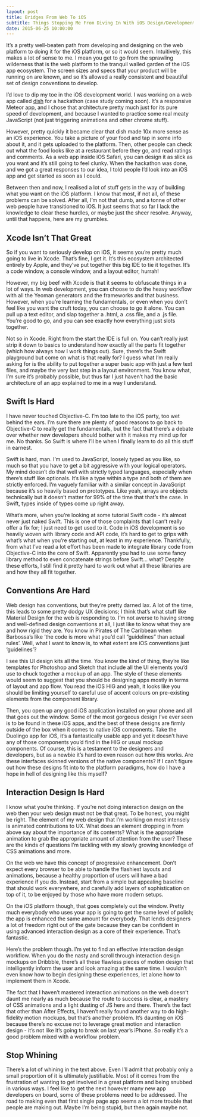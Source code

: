 ```yaml
---
layout: post
title: Bridges From Web To iOS
subtitle: Things Stopping Me From Diving In With iOS Design/Development
date: 2015-06-25 10:00:00
---
```


It’s a pretty well-beaten path from developing and designing on the web platform to doing it for the iOS platform, or so it would seem. Intuitively, this makes a lot of sense to me. I mean you get to go from the sprawling wilderness that is the web platform to the tranquil walled garden of the iOS app ecosystem. The screen sizes and specs that your product will be running on are known, and so it’s allowed a really consistent and beautiful set of design conventions to develop.

I’d love to dip my toe in the iOS development world. I was working on a web app called [dish](http://usedish.com) for a hackathon (case study coming soon). It’s a responsive Meteor app, and I chose that architecture pretty much just for its pure speed of development, and because I wanted to practice some real meaty JavaScript (not just triggering animations and other chrome stuff).

However, pretty quickly it became clear that dish made 10x more sense as an iOS experience. You take a picture of your food and tap in some info about it, and it gets uploaded to the platform. Then, other people can check out what the food looks like at a restaurant before they go, and read ratings and comments. As a web app inside iOS Safari, you can design it as slick as you want and it’s still going to feel clunky. When the hackathon was done, and we got a great responses to our idea, I told people I’d look into an iOS app and get started as soon as I could.

Between then and now, I realised a lot of stuff gets in the way of building what you want on the iOS platform. I know that most, if not all, of these problems can be solved. After all, I’m not that dumb, and a tonne of other web people have transitioned to iOS. It just seems that so far I lack the knowledge to clear these hurdles, or maybe just the sheer resolve. Anyway, until that happens, here are my grumbles.

## Xcode Isn’t That Great
So if you want to seriously develop on iOS, it seems you’re pretty much going to live in Xcode. That’s fine, I get it. It’s this ecosystem architected entirely by Apple, and they’ve put together this big IDE to tie it together. It’s a code window, a console window, and a layout editor, hurrah!

However, my big beef with Xcode is that it seems to obfuscate things in a lot of ways. In web development, you can choose to do the heavy workflow with all the Yeoman generators and the frameworks and that business. However, when you’re learning the fundamentals, or even when you don’t feel like you want the cruft today, you can choose to go it alone. You can pull up a text editor, and slap together a .html, a .css file, and a .js file. You’re good to go, and you can see exactly how everything just slots together.

Not so in Xcode. Right from the start the IDE is full on. You can’t really just strip it down to basics to understand how exactly all the parts fit together (which how always how I work things out). Sure, there’s the Swift playground but come on what is that really for? I guess what I’m really asking for is the ability to put together a super basic app with just a few text files, and maybe the very last step in a layout environment. You know what, I’m sure it’s probably possible, but thus far I just haven’t had the basic architecture of an app explained to me in a way I understand.

## Swift Is Hard
I have never touched Objective-C. I’m too late to the iOS party, too wet behind the ears. I’m sure there are plenty of good reasons to go back to Objective-C to really get the fundamentals, but the fact that there’s a debate over whether new developers should bother with it makes my mind up for me. No thanks. So Swift is where I’ll be when I finally learn to do all this stuff in earnest.

Swift is hard, man. I’m used to JavaScript, loosely typed as you like, so much so that you have to get a bit aggressive with your logical operators. My mind doesn’t do that well with strictly typed languages, especially when there’s stuff like optionals. It’s like a type within a type and both of them are strictly enforced. I’m vaguely familiar with a similar concept in JavaScript because it’s so heavily based on prototypes. Like yeah, arrays are objects technically but it doesn’t matter for 99% of the time that that’s the case. In Swift, types inside of types come up right away.

What’s more, when you’re looking at some tutorial Swift code - it’s almost never just naked Swift. This is one of those complaints that I can’t really offer a fix for; I just need to get used to it. Code in iOS development is so heavily woven with library code and API code, it’s hard to get to grips with what’s what when you’re starting out, at least in my experience. Thankfully, from what I’ve read a lot effort has been made to integrate library code from Objective-C into the core of Swift. Apparently you had to use some fancy library method to even concatenate strings before Swift… what? Despite these efforts, I still find it pretty hard to work out what all these libraries are and how they all fit together.

## Conventions Are Hard
Web design has conventions, but they’re pretty darned lax. A lot of the time, this leads to some pretty dodgy UX decisions; I think that’s what stuff like Material Design for the web is responding to. I’m not averse to having strong and well-defined design conventions at all, I just like to know what they are and how rigid they are. You know in Pirates of The Caribbean when Barbossa’s like ‘the code is more what you’d call “guidelines” than actual rules’. Well, what I want to know is, to what extent are iOS conventions just ‘guidelines’?

I see this UI design kits all the time. You know the kind of thing, they’re like templates for Photoshop and Sketch that include all the UI elements you’d use to chuck together a mockup of an app. The style of these elements would seem to suggest that you should be designing apps mostly in terms of layout and app flow. You read the iOS HIG and yeah, it looks like you should be limiting yourself to careful use of accent colours on pre-existing elements from the component library.

Then, you open up any good iOS application installed on your phone and all that goes out the window. Some of the most gorgeous design I’ve ever seen is to be found in these iOS apps, and the best of these designs are firmly outside of the box when it comes to native iOS components. Take the Duolingo app for iOS, it’s a fantastically usable app and yet it doesn’t have any of those components you’d find in the HIG or usual mockup components. Of course, this is a testament to the designers and developers, but as a newbie it’s hard to even reason out how this works. Are these interfaces skinned versions of the native components? If I can’t figure out how these designs fit into to the platform paradigms, how do I have a hope in hell of designing like this myself?

## Interaction Design Is Hard
I know what you’re thinking. If you’re not doing interaction design on the web then your web design must not be that great. To be honest, you might be right. The element of my web design that I’m working on most intensely is animated contributions to UX. What does an element dropping in from above say about the importance of its contents? What is the appropriate animation to grab the appropriate amount of attention from the user? These are the kinds of questions I’m tackling with my slowly growing knowledge of CSS animations and more.

On the web we have this concept of progressive enhancement. Don’t expect every browser to be able to handle the flashiest layouts and animations, because a healthy proportion of users will have a bad experience if you do. Instead, start from a simple but appealing baseline that should work everywhere, and carefully add layers of sophistication on top of it, to be enjoyed by those who have more modern setups.

On the iOS platform though, that goes completely out the window. Pretty much everybody who uses your app is going to get the same level of polish; the app is enhanced the same amount for everybody. That lends designers a lot of freedom right out of the gate because they can be confident in using advanced interaction design as a core of their experience. That’s fantastic.

Here’s the problem though. I’m yet to find an effective interaction design workflow. When you do the nasty and scroll through interaction design mockups on Dribbble, there’s all these flawless pieces of motion design that intelligently inform the user and look amazing at the same time. I wouldn’t even know how to begin designing these experiences, let alone how to implement them in Xcode.

The fact that I haven’t mastered interaction animations on the web doesn’t daunt me nearly as much because the route to success is clear, a mastery of CSS animations and a light dusting of JS here and there. There’s the fact that other than After Effects, I haven’t really found another way to do high-fidelity motion mockups, but that’s another problem. It’s daunting on iOS because there’s no excuse not to leverage great motion and interaction design - it’s not like it’s going to break on last year’s iPhone. So really it’s a good problem mixed with a workflow problem.

## Stop Whining
There’s a lot of whining in the text above. Even I’ll admit that probably only a small proportion of it is ultimately justifiable. Most of it comes from the frustration of wanting to get involved in a great platform and being snubbed in various ways. I feel like to get the next however many new app developers on board, some of these problems need to be addressed. The road to making even that first single page app seems a lot more trouble that people are making out. Maybe I’m being stupid, but then again maybe not.
